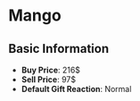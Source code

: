 # Mango

## Basic Information

- **Buy Price**: 216$
- **Sell Price**: 97$
- **Default Gift Reaction**: Normal